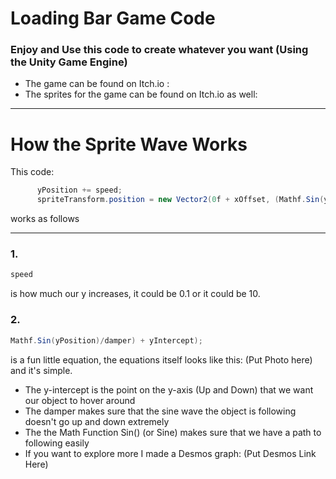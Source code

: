 # Loading Bar Game Code
### Enjoy and Use this code to create whatever you want (Using the Unity Game Engine)
+ The game can be found on Itch.io : 
+ The sprites for the game can be found on Itch.io as well: 
___

# How the Sprite Wave Works
This code:
```cs
      yPosition += speed;
      spriteTransform.position = new Vector2(0f + xOffset, (Mathf.Sin(yPosition)/damper) + yIntercept);
```
works as follows
___
 ### 1.
```cs
speed
```
is how much our y increases, it could be 0.1 or it could be 10.

### 2.
```cs
Mathf.Sin(yPosition)/damper) + yIntercept);
```
is a fun little equation,
the equations itself looks like this: (Put Photo here)
and it's simple.

+ The y-intercept is the point on the y-axis (Up and Down) that we want our object to hover around
+ The damper makes sure that the sine wave the object is following doesn't go up and down extremely
+ The the Math Function Sin() (or Sine) makes sure that we have a path to following easily
+ If you want to explore more I made a Desmos graph: (Put Desmos Link Here)


